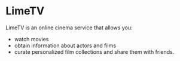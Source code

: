 # LimeTV
LimeTV is an online cinema service that allows you:
- watch movies 
- obtain information about actors and films
-  curate personalized film collections and share them with friends.
